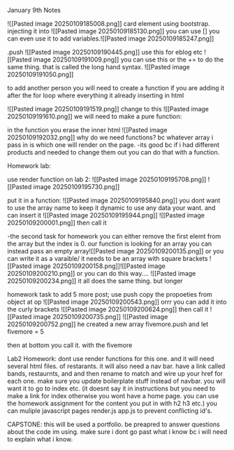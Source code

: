 January 9th Notes

![[Pasted image 20250109185008.png]]
card element using bootstrap. injecting it into 
![[Pasted image 20250109185130.png]]
you can use []
you can even use it to add variables.![[Pasted image 20250109185247.png]]

.push
![[Pasted image 20250109190445.png]]
use this for eblog etc
![[Pasted image 20250109191009.png]]
you can use this or the += to do the same thing. that is called the long hand syntax.
![[Pasted image 20250109191050.png]]

to add another person you will need to create a function if you are adding it after the for loop where everything it already inserting in html

![[Pasted image 20250109191519.png]]
change to this
![[Pasted image 20250109191610.png]]
we will need to make a pure function:

in the function you erase the inner html
![[Pasted image 20250109192032.png]]
why do we need functions? bc whatever array i pass in is which one will render on the page. 
-its good bc if i had different products and needed to change them out you can do that with a function.







Homework lab:

use render function on lab 2:
![[Pasted image 20250109195708.png]]
![[Pasted image 20250109195730.png]]

put it in a function:
![[Pasted image 20250109195840.png]]
you dont want to use the array name to keep it dynamic to use any data your want. and can insert it ![[Pasted image 20250109195944.png]]
![[Pasted image 20250109200001.png]]
then call it

-the second task for homework
you can either remove the first elemt from the array but the index is 0. our function is looking for an array you can instead pass an empty array![[Pasted image 20250109200135.png]]
or you can write it as a varaible/ it needs to be an array with square brackets
![[Pasted image 20250109200158.png]]![[Pasted image 20250109200210.png]]
or you can do this way....
![[Pasted image 20250109200234.png]]
it all does the same thing. but longer


homework task to add 5 more post;
use push
copy the propoeties from object at op
![[Pasted image 20250109200543.png]]
orrr
you can add it into the curly brackets 
![[Pasted image 20250109200624.png]]
then call it
![[Pasted image 20250109200735.png]]
![[Pasted image 20250109200752.png]]
he created a new array fivemore.push and let fivemore = 5

then at bottom you call it. with the fivemore

Lab2 Homework:
dont use render functions for this one.  and it will need several html files. of restarants. it will also need a nav bar. 
have  a link called bands, restaurnts, and 
and then rename to match and wire up your href for each one. 
make sure you update boilerplate stuff instead of navbar. you will want it to go to index etc. (it doesnt say it in instructions but you need to make a link for index otherwise you wont have a home page. you can use the homework assignment for the content you put in with h2 h3 etc.) you can muliple javascript pages render.js app.js to prevent conflicting id's.

CAPSTONE:
this will be used a portfolio. be preapred to answer questions about the code im using. make sure i dont go past what i know bc i will need to explain what  i know. 